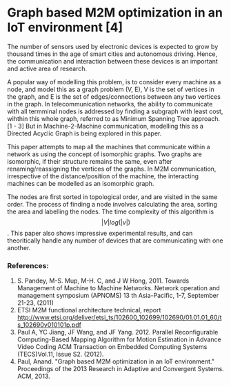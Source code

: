 # Graph based M2M optimization in an IoT environment [4]

The number of sensors used by electronic devices is expected to grow by thousand times in the age of smart cities and autonomous driving. Hence, the communication and interaction between these devices is an important and active area of research.

A popular way of modelling this problem, is to consider every machine as a node, and model this as a graph problem (V, E), V is the set of vertices in the graph, and E is the set of edges/connections between any two vertices in the graph. In telecommunication networks, the ability to communicate with all termminal nodes is addressed by finding a subgraph with least cost, wihthin this whole graph, referred to as Minimum Spanning Tree approach.[1 - 3] But in Machine-2-Machine communication, modelling this as a Directed Acyclic Graph is being explored in this paper.

This paper attempts to map all the machines that communicate within a network as using the concept of isomorphic graphs. Two graphs are isomorphic, if their structure remains the same, even after renaming/reassigning the vertices of the graphs. In M2M communication, irrespective of the distance/position of the machine, the interacting machines can be modelled as an isomorphic graph.

The nodes are first sorted in topological order, and are visited in the same order. The process of finding a node involves calculating the area, sorting the area and labelling the nodes. The time complexity of this algorithm is $$ |V|log(|v|) $$. This paper also shows impressive experimental results, and can theoritically handle any number of devices that are communicating with one another. 


### References:
1. S. Pandey, M-S. Mup, M-H. C, and J W Hong, 2011. Towards Management of Machine to Machine Networks. Network operation and management symposium (APNOMS) 13 th Asia-Pacific, 1-7, September 21-23, (2011)
2. ETSI M2M functional architecture technical, report http://www.etsi.org/deliver/etsi_ts/102600_102699/102690/01.01.01_60/ts_102690v010101p.pdf
3. Paul A, YC Jiang, JF Wang, and JF Yang. 2012. Parallel Reconfigurable Computing-Based Mapping Algorithm for Motion Estimation in Advance Video Coding ACM Transaction on Embedded Computing Systems (TECS)Vol.11, Issue S2. (2012).
4. Paul, Anand. "Graph based M2M optimization in an IoT environment." Proceedings of the 2013 Research in Adaptive and Convergent Systems. ACM, 2013.
